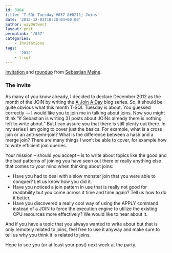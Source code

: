 ```yaml
---
id: 3904
title: 'T-SQL Tuesday #037 &#8211; Joins'
date: '2012-12-03T10:20:04+00:00'
author: way0utwest
layout: post
permalink: '/037'
categories:
    - Invitations
tags:
    - '2012'
    - t-sql
---
```


[Invitation ](https://sqlity.net/en/1175/t-sql-tuesday-37-invite-to-join-me-in-a-month-of-joins/)and [roundup](https://sqlity.net/en/1465/t-sql-tuesday-37-roundup/) from [Sebastian Meine](https://sqlity.net/en/blog/).

### The Invite

As many of you know already, I decided to declare December 2012 as the month of the JOIN by writing the [A Join A Day](http://sqlity.net/en/1146/a-join-a-day-introduction/) blog series. So, it should be quite obvious what this month T-SQL Tuesday is about. You guessed correctly — I would like you to join me in talking about joins. Now you might think “If Sebastian is writing 31 posts about JOINs already there is nothing left to write about.” But I can assure you that there is still plenty out there. In my series I am going to cover just the basics. For example, what is a cross join or an anti-semi-join? What is the difference between a hash and a merge join? There are many things I won’t be able to cover, for example how to write efficient join queries.

Your mission – should you accept – is to write about topics like the good and the bad patterns of joining you have seen out there or really anything else that comes to your mind when thinking about joins:

- Have you had to deal with a slow monster join that you were able to conquer? Let us know how you did it.
- Have you noticed a join pattern in use that is really not good for readability but you come across it time and time again? Tell us how to do it better.
- Have you discovered a really cool way of using the APPLY command instead of a JOIN to force the execution engine to utilize the existing CPU resources more effectively? We would like to hear about it.

And if you have a topic that you always wanted to write about but that is only remotely related to joins, feel free to use it anyway and make sure to tell us why you think it is related to joins.

Hope to see you (or at least your post) next week at the party.